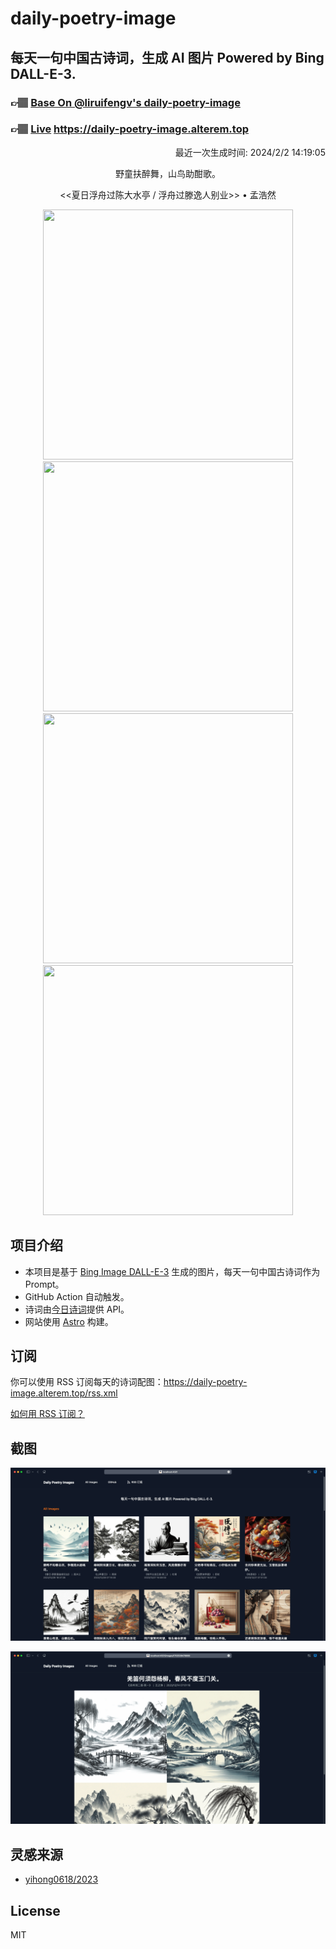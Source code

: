 
# daily-poetry-image

## 每天一句中国古诗词，生成 AI 图片 Powered by Bing DALL-E-3.

### 👉🏽 [Base On @liruifengv's daily-poetry-image](https://github.com/liruifengv/daily-poetry-image)

### 👉🏽 [Live](https://daily-poetry-image.alterem.top/) https://daily-poetry-image.alterem.top

<p align="right">
  最近一次生成时间: 2024/2/2 14:19:05
</p>
<p align="center">
野童扶醉舞，山鸟助酣歌。
</p>
<p align="center">
<<夏日浮舟过陈大水亭 / 浮舟过滕逸人别业>> • 孟浩然
</p>
<p align="center">
<img src="https://tse4.mm.bing.net/th/id/OIG4.hZZrSvc4JHKbVoHojCie" height="400" width="400" />
<img src="https://tse2.mm.bing.net/th/id/OIG4.5RIAMbV8B1c9_D6cDoCw" height="400" width="400" />
<img src="https://tse4.mm.bing.net/th/id/OIG4.7kxdlSRUnKCawJH31Pz6" height="400" width="400" />
<img src="https://tse4.mm.bing.net/th/id/OIG4.Fw_z0LKtaQkfe8eYf82k" height="400" width="400" />
</p>

## 项目介绍

-   本项目是基于 [Bing Image DALL-E-3](https://www.bing.com/images/create) 生成的图片，每天一句中国古诗词作为 Prompt。
-   GitHub Action 自动触发。
-   诗词由[今日诗词](https://www.jinrishici.com/)提供 API。
-   网站使用 [Astro](https://astro.build) 构建。

## 订阅

你可以使用 RSS 订阅每天的诗词配图：https://daily-poetry-image.alterem.top/rss.xml

[如何用 RSS 订阅？](https://zhuanlan.zhihu.com/p/55026716)

## 截图

![图片列表](./screenshots/Snipaste_2023-12-28_21-00-26.png)

![图片详情](./screenshots/Snipaste_2023-12-28_21-00-53.png)

## 灵感来源

-   [yihong0618/2023](https://github.com/yihong0618/2023)

## License

MIT
